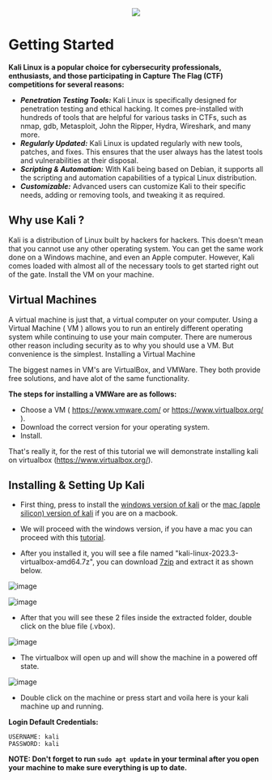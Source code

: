 <p align="center">
  <img src="https://github.com/Cyber-Security-Club-HTU/CTF-Training/assets/75253629/168e55c5-937d-4d2c-af62-be413d6702cd">
</p>

# Getting Started

**Kali Linux is a popular choice for cybersecurity professionals, enthusiasts, and those participating in Capture The Flag (CTF) competitions for several reasons:**

- ***Penetration Testing Tools:*** Kali Linux is specifically designed for penetration testing and ethical hacking. It comes pre-installed with hundreds of tools that are helpful for various tasks in CTFs, such as nmap, gdb, Metasploit, John the Ripper, Hydra, Wireshark, and many more.
- ***Regularly Updated:*** Kali Linux is updated regularly with new tools, patches, and fixes. This ensures that the user always has the latest tools and vulnerabilities at their disposal.
- ***Scripting & Automation:*** With Kali being based on Debian, it supports all the scripting and automation capabilities of a typical Linux distribution. 
- ***Customizable:*** Advanced users can customize Kali to their specific needs, adding or removing tools, and tweaking it as required.

## Why use Kali ?
Kali is a distribution of Linux built by hackers for hackers. This doesn't mean that you cannot use any other operating system. 
You can get the same work done on a Windows machine, and even an Apple computer. 
However, Kali comes loaded with almost all of the necessary tools to get started right out of the gate.
Install the VM on your machine.

## Virtual Machines
A virtual machine is just that, a virtual computer on your computer. Using a Virtual Machine ( VM ) allows you to run an entirely different operating system while continuing to use your main computer. 
There are numerous other reason including security as to why you should use a VM. But convenience is the simplest.
Installing a Virtual Machine

The biggest names in VM's are VirtualBox, and VMWare. They both provide free solutions, and have alot of the same functionality. 

**The steps for installing a VMWare are as follows:**

- Choose a VM ( https://www.vmware.com/ or https://www.virtualbox.org/ ).
- Download the correct version for your operating system.
- Install.
  
That's really it, for the rest of this tutorial we will demonstrate installing kali on virtualbox (https://www.virtualbox.org/).

## Installing & Setting Up Kali

- First thing, press to install the [windows version of kali](https://cdimage.kali.org/kali-2023.3/kali-linux-2023.3-virtualbox-amd64.7z ) or the [mac (apple silicon) version of kali](https://cdimage.kali.org/kali-2023.3/kali-linux-2023.3-installer-arm64.iso) if you are on a macbook.

- We will proceed with the windows version, if you have a mac you can proceed with this [tutorial](https://www.youtube.com/watch?v=9zdjQ9w_v_4).

- After you installed it, you will see a file named "kali-linux-2023.3-virtualbox-amd64.7z", you can download [7zip](https://www.7-zip.org/a/7z2301-x64.exe) and extract it as shown below.

![image](https://github.com/Cyber-Security-Club-HTU/CTF-Training/assets/75253629/4989872d-d2d1-48a2-96ea-6c70d1b3eabf)

![image](https://github.com/Cyber-Security-Club-HTU/CTF-Training/assets/75253629/c55428d4-8dc4-470e-b9e8-af32209ea52d)


- After that you will see these 2 files inside the extracted folder, double click on the blue file (.vbox).

![image](https://github.com/Cyber-Security-Club-HTU/CTF-Training/assets/75253629/c180a262-ce55-4dd0-ad8f-abeb021d261b)

- The virtualbox will open up and will show the machine in a powered off state.

![image](https://github.com/Cyber-Security-Club-HTU/CTF-Training/assets/75253629/b28c2260-1981-4ee9-a0ae-bb733f15db83)

- Double click on the machine or press start and voila here is your kali machine up and running.

**Login Default Credentials:**

```
USERNAME: kali
PASSWORD: kali
```

**NOTE: Don't forget to run `sudo apt update` in your terminal after you open your machine to make sure everything is up to date.**

